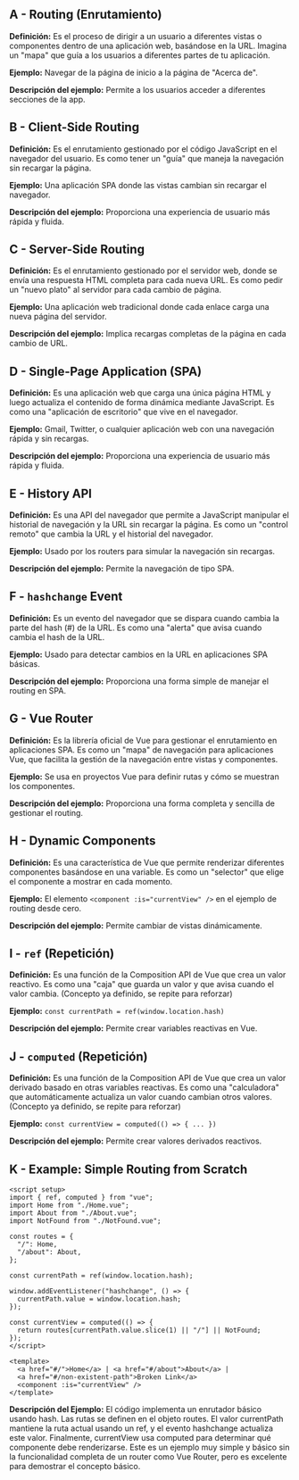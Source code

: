 ## A - Routing (Enrutamiento)

**Definición:** Es el proceso de dirigir a un usuario a diferentes vistas o componentes dentro de una aplicación web, basándose en la URL. Imagina un "mapa" que guía a los usuarios a diferentes partes de tu aplicación.

**Ejemplo:** Navegar de la página de inicio a la página de "Acerca de".

**Descripción del ejemplo:** Permite a los usuarios acceder a diferentes secciones de la app.

## B - Client-Side Routing

**Definición:** Es el enrutamiento gestionado por el código JavaScript en el navegador del usuario. Es como tener un "guía" que maneja la navegación sin recargar la página.

**Ejemplo:** Una aplicación SPA donde las vistas cambian sin recargar el navegador.

**Descripción del ejemplo:** Proporciona una experiencia de usuario más rápida y fluida.

## C - Server-Side Routing

**Definición:** Es el enrutamiento gestionado por el servidor web, donde se envía una respuesta HTML completa para cada nueva URL. Es como pedir un "nuevo plato" al servidor para cada cambio de página.

**Ejemplo:** Una aplicación web tradicional donde cada enlace carga una nueva página del servidor.

**Descripción del ejemplo:** Implica recargas completas de la página en cada cambio de URL.

## D - Single-Page Application (SPA)

**Definición:** Es una aplicación web que carga una única página HTML y luego actualiza el contenido de forma dinámica mediante JavaScript. Es como una "aplicación de escritorio" que vive en el navegador.

**Ejemplo:** Gmail, Twitter, o cualquier aplicación web con una navegación rápida y sin recargas.

**Descripción del ejemplo:** Proporciona una experiencia de usuario más rápida y fluida.

## E - History API

**Definición:** Es una API del navegador que permite a JavaScript manipular el historial de navegación y la URL sin recargar la página. Es como un "control remoto" que cambia la URL y el historial del navegador.

**Ejemplo:** Usado por los routers para simular la navegación sin recargas.

**Descripción del ejemplo:** Permite la navegación de tipo SPA.

## F - `hashchange` Event

**Definición:** Es un evento del navegador que se dispara cuando cambia la parte del hash (#) de la URL. Es como una "alerta" que avisa cuando cambia el hash de la URL.

**Ejemplo:** Usado para detectar cambios en la URL en aplicaciones SPA básicas.

**Descripción del ejemplo:** Proporciona una forma simple de manejar el routing en SPA.

## G - Vue Router

**Definición:** Es la librería oficial de Vue para gestionar el enrutamiento en aplicaciones SPA. Es como un "mapa" de navegación para aplicaciones Vue, que facilita la gestión de la navegación entre vistas y componentes.

**Ejemplo:** Se usa en proyectos Vue para definir rutas y cómo se muestran los componentes.

**Descripción del ejemplo:** Proporciona una forma completa y sencilla de gestionar el routing.

## H - Dynamic Components

**Definición:** Es una característica de Vue que permite renderizar diferentes componentes basándose en una variable. Es como un "selector" que elige el componente a mostrar en cada momento.

**Ejemplo:** El elemento `<component :is="currentView" />` en el ejemplo de routing desde cero.

**Descripción del ejemplo:** Permite cambiar de vistas dinámicamente.

## I - `ref` (Repetición)

**Definición:** Es una función de la Composition API de Vue que crea un valor reactivo. Es como una "caja" que guarda un valor y que avisa cuando el valor cambia. (Concepto ya definido, se repite para reforzar)

**Ejemplo:** `const currentPath = ref(window.location.hash)`

**Descripción del ejemplo:** Permite crear variables reactivas en Vue.

## J - `computed` (Repetición)

**Definición:** Es una función de la Composition API de Vue que crea un valor derivado basado en otras variables reactivas. Es como una "calculadora" que automáticamente actualiza un valor cuando cambian otros valores. (Concepto ya definido, se repite para reforzar)

**Ejemplo:** `const currentView = computed(() => { ... })`

**Descripción del ejemplo:** Permite crear valores derivados reactivos.

## K - Example: Simple Routing from Scratch

```vue
<script setup>
import { ref, computed } from "vue";
import Home from "./Home.vue";
import About from "./About.vue";
import NotFound from "./NotFound.vue";

const routes = {
  "/": Home,
  "/about": About,
};

const currentPath = ref(window.location.hash);

window.addEventListener("hashchange", () => {
  currentPath.value = window.location.hash;
});

const currentView = computed(() => {
  return routes[currentPath.value.slice(1) || "/"] || NotFound;
});
</script>

<template>
  <a href="#/">Home</a> | <a href="#/about">About</a> |
  <a href="#/non-existent-path">Broken Link</a>
  <component :is="currentView" />
</template>
```

**Descripción del Ejemplo:** El código implementa un enrutador básico usando hash. Las rutas se definen en el objeto routes. El valor currentPath mantiene la ruta actual usando un ref, y el evento hashchange actualiza este valor. Finalmente, currentView usa computed para determinar qué componente debe renderizarse. Este es un ejemplo muy simple y básico sin la funcionalidad completa de un router como Vue Router, pero es excelente para demostrar el concepto básico.
